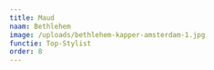 ```yaml
---
title: Maud
naam: Bethlehem
image: /uploads/bethlehem-kapper-amsterdam-1.jpg
functie: Top-Stylist
order: 8
---
```

